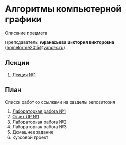 # Алгоритмы компьютерной графики

Описание предмета

Преподаватель: **Афанасьева Виктория Викторовна** (homeforme2015@yandex.ru)

## Лекции
1. [Лекция №1](https://github.com/mafin1799/BMSTU/blob/main/4term/Computer%20graphics%20algorithms/Лекция_1.md)
## План

Список работ со ссылками на разделы репозитория

1. [Лабораторная работа №1](https://github.com/mafin1799/BMSTU/tree/main/4term/Computer%20graphics%20algorithms/ЛР_1)
2. [Отчет ЛР №1](https://github.com/mafin1799/BMSTU/blob/main/4term/Computer%20graphics%20algorithms/ЛР_1/Отчет%20ЛР1.pdf)
3. Лабораторная работа №2
4. Лабораторная работа №3
5. Домашнее задание
6. Курсовой проект
